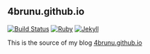 ## 4brunu.github.io

[![Build Status](https://travis-ci.org/4brunu/4brunu.github.io.svg?branch=source)](https://travis-ci.org/4brunu/4brunu.github.io)
[![Ruby](https://img.shields.io/badge/ruby-2.3.3-blue.svg?style=flat)](http://travis-ci.org/4brunu/4brunu.github.io)
[![Jekyll](https://img.shields.io/badge/jekyll-3.3.1-blue.svg?style=flat)](https://travis-ci.org/4brunu/4brunu.github.io)

This is the source of my blog [4brunu.github.io](https://4brunu.github.io)
